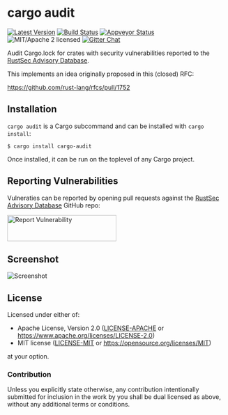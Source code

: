 # cargo audit

[![Latest Version][crate-image]][crate-link]
[![Build Status][build-image]][build-link]
[![Appveyor Status][appveyor-image]][appveyor-link]
![MIT/Apache 2 licensed][license-image]
[![Gitter Chat][gitter-image]][gitter-link]

[crate-image]: https://img.shields.io/crates/v/cargo-audit.svg
[crate-link]: https://crates.io/crates/cargo-audit
[build-image]: https://travis-ci.org/RustSec/cargo-audit.svg?branch=master
[build-link]: https://travis-ci.org/RustSec/cargo-audit
[appveyor-image]: https://ci.appveyor.com/api/projects/status/oa39c0in9qkxpoiv?svg=true
[appveyor-link]: https://ci.appveyor.com/project/tarcieri/cargo-audit
[license-image]: https://img.shields.io/badge/license-MIT%2FApache2-blue.svg
[gitter-image]: https://badges.gitter.im/badge.svg
[gitter-link]: https://gitter.im/RustSec/Lobby

Audit Cargo.lock for crates with security vulnerabilities reported to the
[RustSec Advisory Database].

This implements an idea originally proposed in this (closed) RFC:

https://github.com/rust-lang/rfcs/pull/1752

[RustSec Advisory Database]: https://github.com/RustSec/advisory-db/

## Installation

`cargo audit` is a Cargo subcommand and can be installed with `cargo install`:

```
$ cargo install cargo-audit
```

Once installed, it can be run on the toplevel of any Cargo project.

## Reporting Vulnerabilities

Vulneraties can be reported by opening pull requests against the
[RustSec Advisory Database] GitHub repo:

<a href="https://github.com/RustSec/advisory-db/blob/master/CONTRIBUTING.md">
  <img alt="Report Vulnerability" width="250px" height="60px" src="https://rustsec.org/assets/img/report-vuln-button.svg">
</a>

## Screenshot

<img src="https://github.com/RustSec/cargo-audit/raw/master/screenshot.png" alt="Screenshot" style="max-width:100%;">

## License

Licensed under either of:

 * Apache License, Version 2.0 ([LICENSE-APACHE] or https://www.apache.org/licenses/LICENSE-2.0)
 * MIT license ([LICENSE-MIT] or https://opensource.org/licenses/MIT)

at your option.

[LICENSE-APACHE]: https://github.com/RustSec/cargo-audit/blob/master/LICENSE-APACHE
[LICENSE-MIT]: https://github.com/RustSec/cargo-audit/blob/master/LICENSE-MIT

### Contribution

Unless you explicitly state otherwise, any contribution intentionally submitted
for inclusion in the work by you shall be dual licensed as above, without any
additional terms or conditions.
